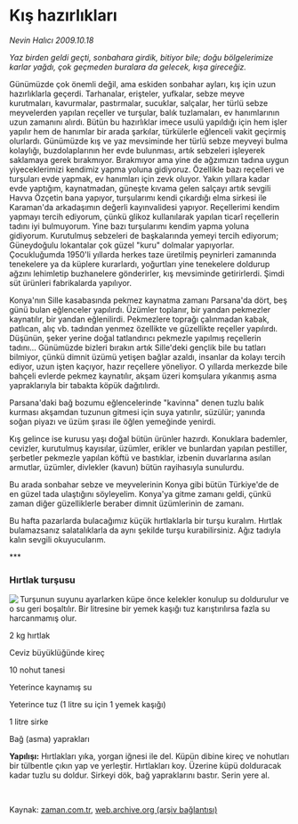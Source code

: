 # Kış hazırlıkları

*Nevin Halıcı 2009.10.18*

<tr><td class="metin" colspan="2" style="padding-top: 20px; padding-left: 5px; padding-right: 10px;"><i>Yaz birden geldi geçti, sonbahara girdik, bitiyor bile; doğu bölgelerimize karlar yağdı, çok geçmeden buralara da gelecek, kışa gireceğiz.</i></td></tr><tr><td class="metin" colspan="2" style="padding-top: 20px; padding-left: 5px; padding-right: 10px;"><p>Günümüzde çok önemli değil, ama eskiden sonbahar ayları, kış için uzun hazırlıklarla geçerdi. Tarhanalar, erişteler, yufkalar, sebze meyve kurutmaları, kavurmalar, pastırmalar, sucuklar, salçalar, her türlü sebze meyvelerden yapılan reçeller ve turşular, balık tuzlamaları, ev hanımlarının uzun zamanını alırdı. Bütün bu hazırlıklar imece usulü yapıldığı için hem işler yapılır hem de hanımlar bir arada şarkılar, türkülerle eğlenceli vakit geçirmiş olurlardı. Günümüzde kış ve yaz mevsiminde her türlü sebze meyveyi bulma kolaylığı, buzdolaplarının her evde bulunması, artık sebzeleri işleyerek saklamaya gerek bırakmıyor. Bırakmıyor ama yine de ağzımızın tadına uygun yiyeceklerimizi kendimiz yapma yoluna gidiyoruz. Özellikle bazı reçelleri ve turşuları evde yapmak, ev hanımları için zevk oluyor. Yakın yıllara kadar evde yaptığım, kaynatmadan, güneşte kıvama gelen salçayı artık sevgili Havva Özçetin bana yapıyor, turşularımı kendi çıkardığı elma sirkesi ile Karaman'da arkadaşımın değerli kayınvalidesi yapıyor. Reçellerimi kendim yapmayı tercih ediyorum, çünkü glikoz kullanılarak yapılan ticarî reçellerin tadını iyi bulmuyorum. Yine bazı turşularımı kendim yapma yoluna gidiyorum. Kurutulmuş sebzeleri de başkalarında yemeyi tercih ediyorum; Güneydoğulu lokantalar çok güzel "kuru" dolmalar yapıyorlar. Çocukluğumda 1950'li yıllarda herkes taze üretilmiş peynirleri zamanında tenekelere ya da küplere kurarlardı, yoğurtları yine tenekelere doldurup ağzını lehimletip buzhanelere gönderirler, kış mevsiminde getirirlerdi. Şimdi süt ürünleri fabrikalarda yapılıyor.
<p>Konya'nın Sille kasabasında pekmez kaynatma zamanı Parsana'da dört, beş günü bulan eğlenceler yapılırdı. Üzümler toplanır, bir yandan pekmezler kaynatılır, bir yandan eğlenilirdi. Pekmezlere toprağı çalınmadan kabak, patlıcan, alıç vb. tadından yenmez özellikte ve güzellikte reçeller yapılırdı. Düşünün, şeker yerine doğal tatlandırıcı pekmezle yapılmış reçellerin tadını... Günümüzde bizleri bırakın artık Sille'deki gençlik bile bu tatları bilmiyor, çünkü dimnit üzümü yetişen bağlar azaldı, insanlar da kolayı tercih ediyor, uzun işten kaçıyor, hazır reçellere yöneliyor. O yıllarda merkezde bile bahçeli evlerde pekmez kaynatılır, akşam üzeri komşulara yıkanmış asma yapraklarıyla bir tabakta köpük dağıtılırdı.
<p>Parsana'daki bağ bozumu eğlencelerinde "kavinna" denen tuzlu balık kurması akşamdan tuzunun gitmesi için suya yatırılır, süzülür; yanında soğan piyazı ve üzüm şırası ile öğlen yemeğinde yenirdi.
<p>Kış gelince ise kurusu yaşı doğal bütün ürünler hazırdı. Konuklara bademler, cevizler, kurutulmuş kayısılar, üzümler, erikler ve bunlardan yapılan pestiller, şerbetler pekmezle yapılan köftü ve bastıklar, izbenin duvarlarına asılan armutlar, üzümler, divlekler (kavun) bütün rayihasıyla sunulurdu.
<p>Bu arada sonbahar sebze ve meyvelerinin Konya gibi bütün Türkiye'de de en güzel tada ulaştığını söyleyelim. Konya'ya gitme zamanı geldi, çünkü zaman diğer güzelliklerle beraber dimnit üzümlerinin de zamanı.
<p>Bu hafta pazarlarda bulacağımız küçük hırtlaklarla bir turşu kuralım. Hırtlak bulamazsanız salatalıklarla da aynı şekilde turşu kurabilirsiniz. Ağız tadıyla kalın sevgili okuyucularım.
<p>***
<p><h3>Hırtlak turşusu</h3>
<p><img align="left" src="http://web.archive.org/web/20091021211019im_/http://medya.zaman.com.tr/2009/10/18/halici.jpg"/> Turşunun suyunu ayarlarken küpe önce kelekler konulup su doldurulur ve o su geri boşaltılır. Bir litresine bir yemek kaşığı tuz karıştırılırsa fazla su harcanmamış olur.
<p>2 kg hırtlak
<p>Ceviz büyüklüğünde kireç
<p>10 nohut tanesi
<p>Yeterince kaynamış su
<p>Yeterince tuz (1 litre su için 1 yemek kaşığı)
<p>1 litre sirke
<p>Bağ (asma) yaprakları
<p><b>Yapılışı:</b> Hırtlakları yıka, yorgan iğnesi ile del. Küpün dibine kireç ve nohutları bir tülbentle çıkın yap ve yerleştir. Hırtlakları koy. Üzerine küpü dolduracak kadar tuzlu su doldur. Sirkeyi dök, bağ yapraklarını bastır. Serin yere al.
<p><br/></p></p></p></p></p></p></p></p></p></p></p></p></p></p></p></p></p></p></td></tr>

Kaynak: [zaman.com.tr](http://zaman.com.tr/yazar.do?yazino=904611), [web.archive.org (arşiv bağlantısı)](http://web.archive.org/web/20091021211019/http://zaman.com.tr:80/yazar.do?yazino=904611)
